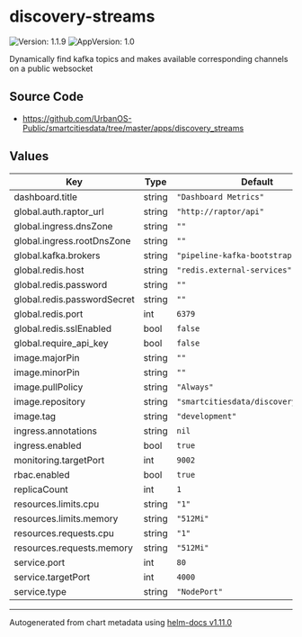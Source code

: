 # discovery-streams

![Version: 1.1.9](https://img.shields.io/badge/Version-1.1.9-informational?style=flat-square) ![AppVersion: 1.0](https://img.shields.io/badge/AppVersion-1.0-informational?style=flat-square)

Dynamically find kafka topics and makes available corresponding channels on a public websocket

## Source Code

* <https://github.com/UrbanOS-Public/smartcitiesdata/tree/master/apps/discovery_streams>

## Values

| Key | Type | Default | Description |
|-----|------|---------|-------------|
| dashboard.title | string | `"Dashboard Metrics"` |  |
| global.auth.raptor_url | string | `"http://raptor/api"` |  |
| global.ingress.dnsZone | string | `""` |  |
| global.ingress.rootDnsZone | string | `""` |  |
| global.kafka.brokers | string | `"pipeline-kafka-bootstrap:9092"` |  |
| global.redis.host | string | `"redis.external-services"` |  |
| global.redis.password | string | `""` |  |
| global.redis.passwordSecret | string | `""` |  |
| global.redis.port | int | `6379` |  |
| global.redis.sslEnabled | bool | `false` |  |
| global.require_api_key | bool | `false` |  |
| image.majorPin | string | `""` |  |
| image.minorPin | string | `""` |  |
| image.pullPolicy | string | `"Always"` |  |
| image.repository | string | `"smartcitiesdata/discovery_streams"` |  |
| image.tag | string | `"development"` |  |
| ingress.annotations | string | `nil` |  |
| ingress.enabled | bool | `true` |  |
| monitoring.targetPort | int | `9002` |  |
| rbac.enabled | bool | `true` |  |
| replicaCount | int | `1` |  |
| resources.limits.cpu | string | `"1"` |  |
| resources.limits.memory | string | `"512Mi"` |  |
| resources.requests.cpu | string | `"1"` |  |
| resources.requests.memory | string | `"512Mi"` |  |
| service.port | int | `80` |  |
| service.targetPort | int | `4000` |  |
| service.type | string | `"NodePort"` |  |

----------------------------------------------
Autogenerated from chart metadata using [helm-docs v1.11.0](https://github.com/norwoodj/helm-docs/releases/v1.11.0)
